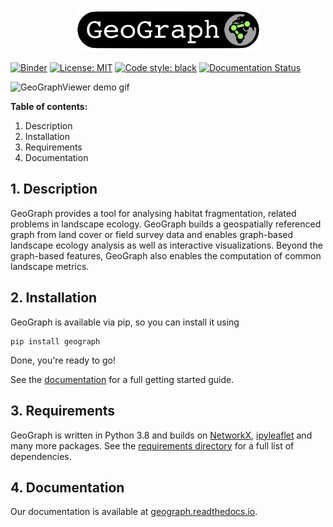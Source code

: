 <p align="center">
<img src="docs/images/geograph_logo.png" alt="GeoGraph" width="300px">
</p>


[![Binder](https://mybinder.org/badge_logo.svg)](https://mybinder.org/v2/gh/ai4er-cdt/geograph/main?urlpath=lab%2Ftree%2Fnotebooks)
[![License: MIT](https://img.shields.io/badge/License-MIT-blue.svg)](https://opensource.org/licenses/MIT)
<a href="https://github.com/psf/black"><img alt="Code style: black" src="https://img.shields.io/badge/code%20style-black-000000.svg"></a>
[![Documentation Status](https://readthedocs.org/projects/geograph/badge/?version=latest)](https://geograph.readthedocs.io/en/latest/?badge=latest)

![GeoGraphViewer demo gif](docs/images/viewer_demo.gif)


__Table of contents:__
1. Description
1. Installation
1. Requirements
1. Documentation

## 1. Description

GeoGraph provides a tool for analysing habitat fragmentation, related problems in landscape ecology. GeoGraph builds a geospatially referenced graph from land cover or field survey data and enables graph-based landscape ecology analysis as well as interactive visualizations. Beyond the graph-based features, GeoGraph also enables the computation of common landscape metrics.

## 2. Installation

GeoGraph is available via pip, so you can install it using

```
pip install geograph
```

Done, you're ready to go!

See the [documentation](https://geograph.readthedocs.io/) for a full getting started guide.

## 3. Requirements

GeoGraph is written in Python 3.8 and builds on [NetworkX](https://github.com/NetworkX/NetworkX), [ipyleaflet](https://github.com/jupyter-widgets/ipyleaflet) and many more packages. See the [requirements directory](./requirements) for a full list of dependencies.

## 4. Documentation

Our documentation is available at [geograph.readthedocs.io](https://geograph.readthedocs.io/).
